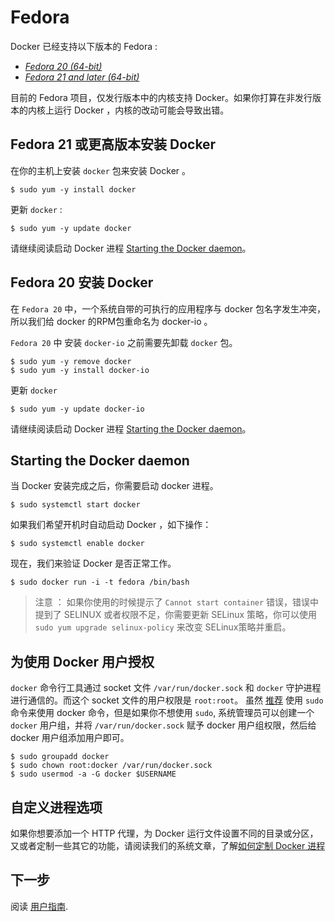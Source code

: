 # Fedora

Docker 已经支持以下版本的 Fedora :

- [*Fedora 20 (64-bit)*](#fedora-20-installation)
- [*Fedora 21 and later (64-bit)*](#fedora-21-and-later-installation)

目前的 Fedora 项目，仅发行版本中的内核支持 Docker。如果你打算在非发行版本的内核上运行 Docker ，内核的改动可能会导致出错。

## Fedora 21 或更高版本安装 Docker 

在你的主机上安装 `docker` 包来安装 Docker 。

    $ sudo yum -y install docker

更新 `docker` :

    $ sudo yum -y update docker

请继续阅读启动 Docker 进程 [Starting the Docker daemon](#starting-the-docker-daemon)。

 
## Fedora 20 安装 Docker

在 `Fedora 20` 中，一个系统自带的可执行的应用程序与 docker 包名字发生冲突，所以我们给 docker 的RPM包重命名为 docker-io 。

`Fedora 20` 中 安装 `docker-io` 之前需要先卸载 `docker` 包。

    $ sudo yum -y remove docker
    $ sudo yum -y install docker-io

更新 `docker`

    $ sudo yum -y update docker-io

请继续阅读启动 Docker 进程 [Starting the Docker daemon](#starting-the-docker-daemon)。

## Starting the Docker daemon

当 Docker 安装完成之后，你需要启动 docker 进程。

    $ sudo systemctl start docker

如果我们希望开机时自动启动 Docker ，如下操作：

    $ sudo systemctl enable docker

现在，我们来验证 Docker 是否正常工作。

    $ sudo docker run -i -t fedora /bin/bash

> 注意 ： 如果你使用的时候提示了 `Cannot start container` 错误，错误中提到了 SELINUX 或者权限不足，你需要更新 SELinux 策略，你可以使用 `sudo yum upgrade selinux-policy` 来改变 SELinux策略并重启。

## 为使用 Docker 用户授权

`docker` 命令行工具通过 socket 文件 `/var/run/docker.sock` 和 `docker` 守护进程进行通信的。而这个 socket 文件的用户权限是 `root:root`。 虽然
[推荐](https://lists.projectatomic.io/projectatomic-archives/atomic-devel/2015-January/msg00034.html)
使用 `sudo` 命令来使用 docker 命令，但是如果你不想使用 `sudo`, 系统管理员可以创建一个 `docker` 用户组，并将 `/var/run/docker.sock` 赋予 docker 用户组权限，然后给 docker 用户组添加用户即可。


    $ sudo groupadd docker
    $ sudo chown root:docker /var/run/docker.sock
    $ sudo usermod -a -G docker $USERNAME

## 自定义进程选项

如果你想要添加一个 HTTP 代理，为 Docker 运行文件设置不同的目录或分区，又或者定制一些其它的功能，请阅读我们的系统文章，了解[如何定制 Docker 进程](/articles/systemd.md)


## 下一步

阅读 [用户指南](../userguide/).
	




	